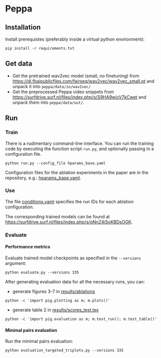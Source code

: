 # Peppa

## Installation

Install prerequistes (preferably inside a virtual python environment):
```
pip install -r requirements.txt
```


## Get data

- Get the pretrained wav2vec model (small, no finetuning) from https://dl.fbaipublicfiles.com/fairseq/wav2vec/wav2vec_small.pt and unpack it into `peppa/data/in/wav2vec/`
- Get the preprocessed Peppa video snippets from https://surfdrive.surf.nl/files/index.php/s/S9HA9wicV7kCwet and unpack them into `peppa/data/out/`.


## Run

### Train
There is a rudimentary command-line interface. You can run the training code by executing the function script `run.py`, and optionally passing 
in a configuration file.
```
python run.py --config_file hparams_base.yaml
```
Configuration files for the ablation experiments in the paper are in the repository, e.g.: [hparams_base.yaml](hparams_base.yaml).



### Use
The file [conditions.yaml](conditions.yaml) specifies the run IDs for each ablation configuration.

The corresponding trained models can be found at https://surfdrive.surf.nl/files/index.php/s/gNnZ4iSoKBDsOGK. 

### Evaluate

#### Performance metrics
Evaluate trained model checkpoints as specified in the `--versions` argument:
```
python evaluate.py --versions 335
```

After generating evaluation data for all the necessary runs, you can:

- generate figures 3-7 in [results/ablations](results/ablations)
```
python -c 'import pig.plotting as m; m.plots()'
```

- generate table 2 in [results/scores_test.tex](results/scores_test.tex)
 ```
 python -c 'import pig.evaluation as m; m.test_run(); m.test_table()'
 ```


#### Minimal pairs evaluation

Run the minimal pairs evaluation:
```
python evaluation_targeted_triplets.py --versions 335
```

